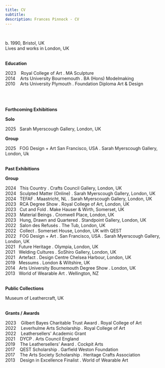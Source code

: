 ```yaml
---
title: CV
subtitle: 
description: Frances Pinnock - CV
---
```


<br />  

b. 1990, Bristol, UK  
Lives and works in London, UK   
<br />  

**Education**  

2023&nbsp;&nbsp;&nbsp; Royal College of Art . MA Sculpture  
2014&nbsp;&nbsp;&nbsp; Arts University Bournemouth . BA (Hons) Modelmaking  
2010&nbsp;&nbsp;&nbsp; Arts University Plymouth . Foundation Diploma Art & Design  
<br />  
<br />

**Forthcoming Exhibitions**  

**Solo**

2025&nbsp;&nbsp;&nbsp;Sarah Myerscough Gallery, London, UK 
<br />  

**Group**  

2025&nbsp;&nbsp;&nbsp;FOG Design + Art San Francisco, USA . Sarah Myerscough Gallery, London, Uk  
<br />  
  
**Past Exhibitions**  

**Group**

2024&nbsp;&nbsp;&nbsp;This Country . Crafts Council Gallery, London, UK  
2024&nbsp;&nbsp;&nbsp;Sculpted Matter (Online) . Sarah Myerscough Gallery, London, UK  
2024&nbsp;&nbsp;&nbsp;TEFAF . Maastricht, NL . Sarah Myerscough Gallery, London, UK  
2023&nbsp;&nbsp;&nbsp;RCA Degree Show . Royal College of Art, London, UK  
2023&nbsp;&nbsp;&nbsp;Cut and Fold . Make Hauser & Wirth, Somerset, UK  
2023&nbsp;&nbsp;&nbsp;Material Beings . Cromwell Place, London, UK  
2023&nbsp;&nbsp;&nbsp;Hung, Drawn and Quartered . Standpoint Gallery, London, UK  
2022&nbsp;&nbsp;&nbsp;Salon des Refusés . The Tub, London, UK  
2022&nbsp;&nbsp;&nbsp;Collect . Somerset House, London, UK with QEST      
2022&nbsp;&nbsp;&nbsp;FOG Design + Art . San Francisco, USA . Sarah Myerscough Gallery, London, UK  
2021&nbsp;&nbsp;&nbsp;Future Heritage . Olympia, London, UK  
2021&nbsp;&nbsp;&nbsp;Welding Cultures . SoShiro Gallery, London, UK  
2021&nbsp;&nbsp;&nbsp;Artefact . Design Centre Chelsea Harbour, London, UK  
2019&nbsp;&nbsp;&nbsp;Messums . London & Wiltshire, UK  
2014&nbsp;&nbsp;&nbsp;Arts University Bournemouth Degree Show . London, UK  
2013&nbsp;&nbsp;&nbsp;World of Wearable Art . Wellington, NZ  
<br />  

**Public Collections**  

Museum of Leathercraft, UK  
<br />  

**Grants / Awards**  

2023&nbsp;&nbsp;&nbsp; Gilbert Bayes Charitable Trust Award . Royal College of Art  
2022&nbsp;&nbsp;&nbsp; Leverhulme Arts Scholarship . Royal College of Art   
2022&nbsp;&nbsp;&nbsp; Leathersellers' Academic Grant     
2021&nbsp;&nbsp;&nbsp; DYCP . Arts Council England  
2019&nbsp;&nbsp;&nbsp; The Leathersellers’ Award . Cockpit Arts  
2017&nbsp;&nbsp;&nbsp; QEST Scholarship . Garfield Weston Foundation  
2017&nbsp;&nbsp;&nbsp; The Arts Society Scholarship . Heritage Crafts Association  
2013&nbsp;&nbsp;&nbsp; Design in Excellence Finalist . World of Wearable Art  
<br />  

 



  










 











